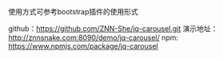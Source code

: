 使用方式可参考bootstrap插件的使用形式

github：https://github.com/ZNN-She/jq-carousel.git
演示地址：http://znnsnake.com:8090/demo/jq-carousel/
npm: https://www.npmjs.com/package/jq-carousel
